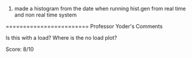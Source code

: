 1) made a histogram from the date when running hist.gen from 
real time and non real time system 

========================
Professor Yoder's Comments

Is this with a load?  Where is the no load plot?

Score:  8/10